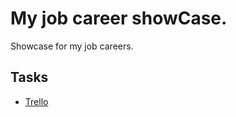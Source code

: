 # My job career showCase.
Showcase for my job careers.

## Tasks
* [Trello](https://trello.com/invite/b/pBfyFTUq/5984e3531184f8bea385456cb8aad9f0/job-career-showcase)
